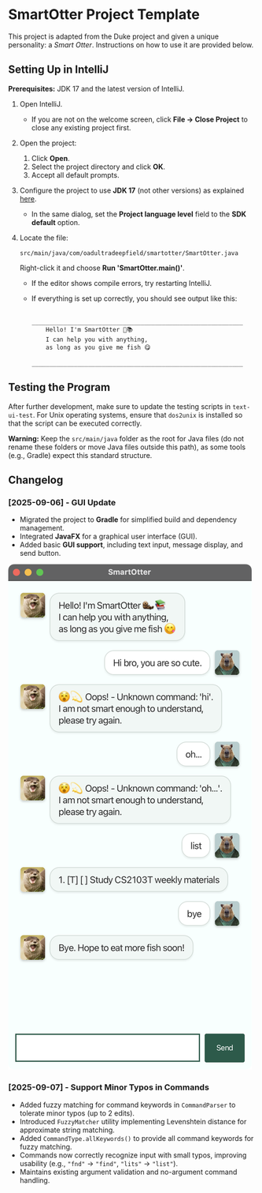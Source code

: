 # SmartOtter Project Template

This project is adapted from the Duke project and given a unique personality: a *Smart Otter*. Instructions on how to
use it are provided below.

## Setting Up in IntelliJ

**Prerequisites:** JDK 17 and the latest version of IntelliJ.

1. Open IntelliJ.

    * If you are not on the welcome screen, click **File → Close Project** to close any existing project first.
2. Open the project:

    1. Click **Open**.
    2. Select the project directory and click **OK**.
    3. Accept all default prompts.
3. Configure the project to use **JDK 17** (not other versions) as
   explained [here](https://www.jetbrains.com/help/idea/sdk.html#set-up-jdk).

    * In the same dialog, set the **Project language level** field to the **SDK default** option.
4. Locate the file:

   ```
   src/main/java/com/oadultradeepfield/smartotter/SmartOtter.java
   ```

   Right-click it and choose **Run 'SmartOtter.main()'**.

    * If the editor shows compile errors, try restarting IntelliJ.
    * If everything is set up correctly, you should see output like this:

        ```
            ____________________________________________________________
            Hello! I'm SmartOtter 🦦📚
            I can help you with anything,
            as long as you give me fish 😋
            ____________________________________________________________
        ```

## Testing the Program

After further development, make sure to update the testing scripts in `text-ui-test`. For Unix operating systems, ensure
that `dos2unix` is installed so that the script can be executed correctly.

**Warning:** Keep the `src/main/java` folder as the root for Java files (do not rename these folders or move Java files
outside this path), as some tools (e.g., Gradle) expect this standard structure.

## Changelog

### [2025-09-06] - GUI Update

- Migrated the project to **Gradle** for simplified build and dependency management.
- Integrated **JavaFX** for a graphical user interface (GUI).
- Added basic **GUI support**, including text input, message display, and send button.

![SmartOtter GUI](gui.png)

### [2025-09-07] - Support Minor Typos in Commands

* Added fuzzy matching for command keywords in `CommandParser` to tolerate minor typos (up to 2 edits).
* Introduced `FuzzyMatcher` utility implementing Levenshtein distance for approximate string matching.
* Added `CommandType.allKeywords()` to provide all command keywords for fuzzy matching.
* Commands now correctly recognize input with small typos, improving usability (e.g., `"fnd"` → `"find"`, `"lits"` → `"list"`).
* Maintains existing argument validation and no-argument command handling.
